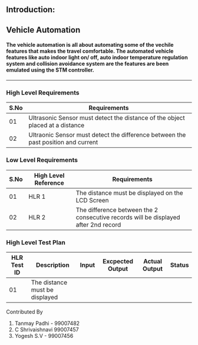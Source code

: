 ## Introduction: ##

## Vehicle Automation ##

#### The vehicle automation is all about automating some of the vechile features that makes the travel comfortable. The automated vehicle features like auto indoor light on/ off, auto indoor temperature regulation system and collision avoidance system are the features are been emulated using the STM controller.  ####
-------------------------------------------------------------------

### High Level Requirements

|S.No|Requirements|
|----|------------|
| 01 | Ultrasonic Sensor must detect the distance of the object placed at a distance |
| 02 | Ultraonic Sensor must detect the difference between the past position and current |

### Low Level Requirements

|S.No|High Level Reference|Requirements|
|----|--------------------|------------|
| 01 | HLR 1| The distance must be displayed on the LCD Screen |
| 02 | HLR 2| The difference between the 2 consecutive records will be displayed after 2nd record |

### High Level Test Plan 

| HLR Test ID | Description | Input | Excpected Output | Actual Output | Status |
|-------------|-------------|-------|------------------|---------------|--------|
|01|The distance must be displayed|

Contributed By 
1. Tanmay Padhi - 99007482
2. C Shrivaishnavi	99007457
3. Yogesh S.V - 99007456
